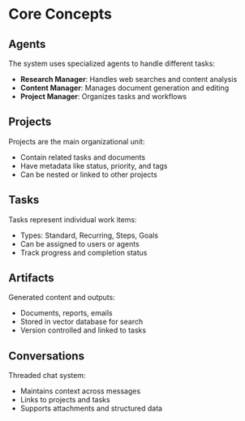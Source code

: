 # Core Concepts

## Agents
The system uses specialized agents to handle different tasks:
- **Research Manager**: Handles web searches and content analysis
- **Content Manager**: Manages document generation and editing
- **Project Manager**: Organizes tasks and workflows

## Projects
Projects are the main organizational unit:
- Contain related tasks and documents
- Have metadata like status, priority, and tags
- Can be nested or linked to other projects

## Tasks
Tasks represent individual work items:
- Types: Standard, Recurring, Steps, Goals
- Can be assigned to users or agents
- Track progress and completion status

## Artifacts
Generated content and outputs:
- Documents, reports, emails
- Stored in vector database for search
- Version controlled and linked to tasks

## Conversations
Threaded chat system:
- Maintains context across messages
- Links to projects and tasks
- Supports attachments and structured data
